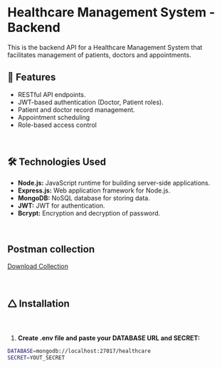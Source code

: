 # Healthcare Management System - Backend 

This is the backend API for a Healthcare Management System that facilitates management of patients, doctors and appointments.

## 🚀 Features

- RESTful API endpoints.
- JWT-based authentication (Doctor, Patient roles).
- Patient and doctor record management.
- Appointment scheduling
- Role-based access control

<br>

## 🛠️ Technologies Used

- **Node.js:** JavaScript runtime for building server-side applications.
- **Express.js:** Web application framework for Node.js.
- **MongoDB:** NoSQL database for storing data.
- **JWT:** JWT for authentication.
- **Bcrypt:** Encryption and decryption of password.

<br>

## Postman collection
[Download Collection](https://personal-tea.postman.co/workspace/personal-tea-Workspace~103ea4bd-bab4-4d8c-9d05-a26ae1f06f58/collection/41813362-2064461c-ef6d-4738-b9c9-01b0706cd86b?action=share&creator=41813362)

<br>

## 🛆 Installation

<br>

1. **Create .env file and paste your DATABASE URL and SECRET:**
```bash
DATABASE=mongodb://localhost:27017/healthcare
SECRET=YOUT_SECRET
```
